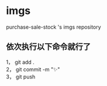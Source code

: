 # imgs
purchase-sale-stock 's imgs repository
## 依次执行以下命令就行了 
1， git add .    
2， git commit -m ":sparkles:"  
3， git push 
